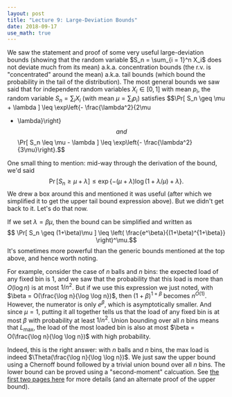 ```yaml
---
layout: post
title: "Lecture 9: Large-Deviation Bounds"
date: 2018-09-17
use_math: true
---
```


We saw the statement and proof of some very useful large-deviation
bounds (showing that the random variable $S_n = \sum_{i = 1}^n X_i$ does
not deviate much from its mean) a.k.a. concentration bounds (the r.v. is
"concentrated" around the mean) a.k.a. tail bounds (which bound the
probability in the tail of the distribution). The most general bounds we
saw said that for independent random variables $X_i \in [0,1]$ with mean
$p_i$, the random variable $S_n = \sum_i X_i$ (with mean $\mu = \sum_i
p_i$) satisfies
$$\Pr[ S_n \geq \mu + \lambda ] \leq \exp\left\{\- \frac{\lambda^2}{2\mu
+ \lambda}\right\}$$
and 
$$\Pr[ S_n \leq \mu - \lambda ] \leq \exp\left\{\- \frac{\lambda^2}{3\mu}\right\}.$$

One small thing to mention: mid-way through the derivation of the bound,
we'd said
$$ \Pr[ S_n \geq \mu + \lambda ] \leq \exp\{ - (\mu + \lambda) \log (1 +
\lambda/\mu) + \lambda \}.$$
We drew a box around this and mentioned it was useful (after which we
simplified it to get the upper tail bound expression above). But we
didn't get back to it. Let's do that now.

If we set $\lambda = \beta\mu$, then the bound can be simplified and
written as
$$ \Pr[ S_n \geq (1+\beta)\mu ] \leq \left(
\frac{e^\beta}{(1+\beta)^{1+\beta}} \right)^\mu.$$
It's sometimes more powerful than the generic bounds mentioned at the
top above, and hence worth noting.

For example, consider the case of $n$ balls and $n$ bins: the expected
load of any fixed bin is $1$, and we saw that the probability that this
load is more than $O(\log n)$ is at most $1/n^2$. But if we use this
expression we just noted, with $\beta = O(\frac{\log n}{\log \log n})$,
then $(1+\beta)^{1+\beta}$ becomes $n^{O(1)}$. However, the numerator is
only $e^\beta$, which is asymptotically smaller. And since $\mu = 1$,
putting it all together tells us that the load of any fixed bin is at
most $\beta$ with probability at least $1/n^2$. Union bounding over all
$n$ bins means that $L_{\max}$, the load of the most loaded bin is also
at most $\beta = O(\frac{\log n}{\log \log n})$ with high probability.

Indeed, this is the right answer: with $n$ balls and $n$ bins, the max
load is indeed $\Theta(\frac{\log n}{\log \log n})$. We just saw the
upper bound using a Chernoff bound followed by a trivial union bound
over all $n$ bins. The lower bound can be proved using a "second-moment"
calcuation. See [the first two pages
here](https://www.cs.cmu.edu/~avrim/Randalgs11/lectures/lect0202.pdf)
for more details (and an alternate proof of the upper bound).
